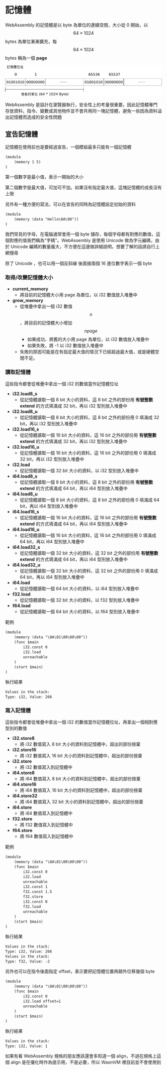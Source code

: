 # 記憶體

WebAssembly 的記憶體是以 byte 為單位的連續空間，大小從 0 開始，以 $$64 \times 1024$$ bytes 為單位漸漸擴充，每 $$64 \times 1024$$ bytes 稱為一個 **page**

![](../.gitbook/assets/memory.png)

WebAssembly 是設計在瀏覽器執行，安全性上的考量很重要。因此記憶體專門存放資料，指令、變數或其他物件並不會共用同一塊記憶體，避免一些因為資料溢出記憶體而造成的安全性問題

## 宣告記憶體

記憶體在使用前也是要經過宣告，一個模組最多只能有一個記憶體

```text
(module
    (memory 1 5)
)
```

第一個數字是最小值，表示一開始的大小

第二個數字是最大值，可加可不加。如果沒有指定最大值，這塊記憶體的成長沒有上限

另外有一種方便的寫法，可以在宣告的同時為記憶體設定初始的資料

```text
(module
    (memory (data "Hello\0A\00"))
)
```

我們常見的字母，在電腦通常會用一個 byte 儲存，每個字母都有對應的數值，這個對應的值我們稱為"字碼"。WebAssembly 是使用 Unicode 做為字元編碼，由於 Unicode 編碼的數量龐大，不方便在這邊做詳細說明，想要了解的話請自行上網搜尋

除了 Unicode ，也可以用一個反斜線  後面接兩個 16 進位數字表示一個 byte

### 取得/改變記憶體大小

* **current\_memory**
  * 將目前的記憶體大小用 page 為單位，以 i32 數值放入堆疊中
* **grow\_memory**
  * 從堆疊中拿出一個 i32 數值 $$n$$ ，將目前的記憶體大小增加 $$n page$$
    * 如果成功，將舊的大小用 page 為單位，以 i32 數值放入堆疊中
    * 如果失敗，將 -1 以 i32 數值放入堆疊中
  * 失敗的原因可能是在有指定最大值的情況下已經超過最大值，或是硬體空間不足。

### 讀取記憶體

這些指令都會從堆疊中拿出一個 i32 的數值當作記憶體位址

* **i32.load8\_s**
  * 從記憶體讀取一個 8 bit 大小的資料，這 8 bit 之外的部份用 **有號整數 extend** 的方式填滿成 32 bit，再以 i32 型別放入堆疊中
* **i32.load8\_u**
  * 從記憶體讀取一個 8 bit 大小的資料，這 8 bit 之外的部份用 0 填滿成 32 bit，再以 i32 型別放入堆疊中
* **i32.load16\_s**
  * 從記憶體讀取一個 16 bit 大小的資料，這 16 bit 之外的部份用 **有號整數 extend** 的方式填滿成 32 bit，再以 i32 型別放入堆疊中
* **i32.load16\_u**
  * 從記憶體讀取一個 16 bit 大小的資料，這 16 bit 之外的部份用 0 填滿成 32 bit，再以 i32 型別放入堆疊中
* **i32.load**
  * 從記憶體讀取一個 32 bit 大小的資料，以 i32 型別放入堆疊中
* **i64.load8\_s**
  * 從記憶體讀取一個 8 bit 大小的資料，這 8 bit 之外的部份用 **有號整數 extend** 的方式填滿成 64 bit，再以 i64 型別放入堆疊中
* **i64.load8\_u**
  * 從記憶體讀取一個 8 bit 大小的資料，這 8 bit 之外的部份用 0 填滿成 64 bit，再以 i64 型別放入堆疊中
* **i64.load16\_s**
  * 從記憶體讀取一個 16 bit 大小的資料，這 16 bit 之外的部份用 **有號整數 extend** 的方式填滿成 64 bit，再以 i64 型別放入堆疊中
* **i64.load16\_u**
  * 從記憶體讀取一個 16 bit 大小的資料，這 16 bit 之外的部份用 0 填滿成 64 bit，再以 i64 型別放入堆疊中
* **i64.load32\_s**
  * 從記憶體讀取一個 32 bit 大小的資料，這 32 bit 之外的部份用 **有號整數 extend** 的方式填滿成 64 bit，再以 i64 型別放入堆疊中
* **i64.load32\_u**
  * 從記憶體讀取一個 32 bit 大小的資料，這 32 bit 之外的部份用 0 填滿成 64 bit，再以 i64 型別放入堆疊中
* **i64.load**
  * 從記憶體讀取一個 64 bit 大小的資料，以 i64 型別放入堆疊中
* **f32.load**
  * 從記憶體讀取一個 32 bit 大小的資料，以 f32 型別放入堆疊中
* **f64.load**
  * 從記憶體讀取一個 64 bit 大小的資料，以 f64 型別放入堆疊中

範例

```text
(module
    (memory (data "\0A\01\00\00\00"))
    (func $main
        i32.const 0
        i32.load
        unreachable
    )
    (start $main)
)
```

執行結果

```text
Values in the stack:
Type: i32, Value: 266
```

### 寫入記憶體

這些指令都會從堆疊中拿出一個 i32 的數值當作記憶體位址，再拿出一個相對應型別的數值

* **i32.store8**
  * 將 i32 數值寫入 8 bit 大小的資料到記憶體中，超出的部份捨棄
* **i32.store16**
  * 將 i32 數值寫入 16 bit 大小的資料到記憶體中，超出的部份捨棄
* **i32.store**
  * 將 i32 數值寫入到記憶體中
* **i64.store8**
  * 將 i64 數值寫入 8 bit 大小的資料到記憶體中，超出的部份捨棄
* **i64.store16**
  * 將 i64 數值寫入 16 bit 大小的資料到記憶體中，超出的部份捨棄
* **i64.store32**
  * 將 i64 數值寫入 32 bit 大小的資料到記憶體中，超出的部份捨棄
* **i64.store**
  * 將 i64 數值寫入到記憶體中
* **f32.store**
  * 將 f32 數值寫入到記憶體中
* **f64.store**
  * 將 f64 數值寫入到記憶體中

範例

```text
(module
    (memory (data "\0A\01\00\00\00"))
    (func $main
        i32.const 0
        i32.load
        unreachable
        i32.const 1
        f32.const 1.5
        f32.store
        i32.const 0
        f32.load
        unreachable
    )
    (start $main)
)
```

執行結果

```text
Values in the stack:
Type: i32, Value: 266
Values in the stack:
Type: f32, Value: -2
```

另外也可以在指令後面指定 offset，表示要把記憶體位置再額外位移幾個 byte

```text
(module
    (memory (data "\0A\01\00\00\00"))
    (func $main
        i32.const 0
        i32.load offset=1
        unreachable
    )
    (start $main)
)
```

執行結果

```text
Values in the stack:
Type: i32, Value: 1
```

如果有看 WebAssembly 規格的朋友應該還會多知道一個 align，不過在規格上這個 align 是在優化時作為提示用，不是必要，所以 WasmVM 裡目前並不會使用到

